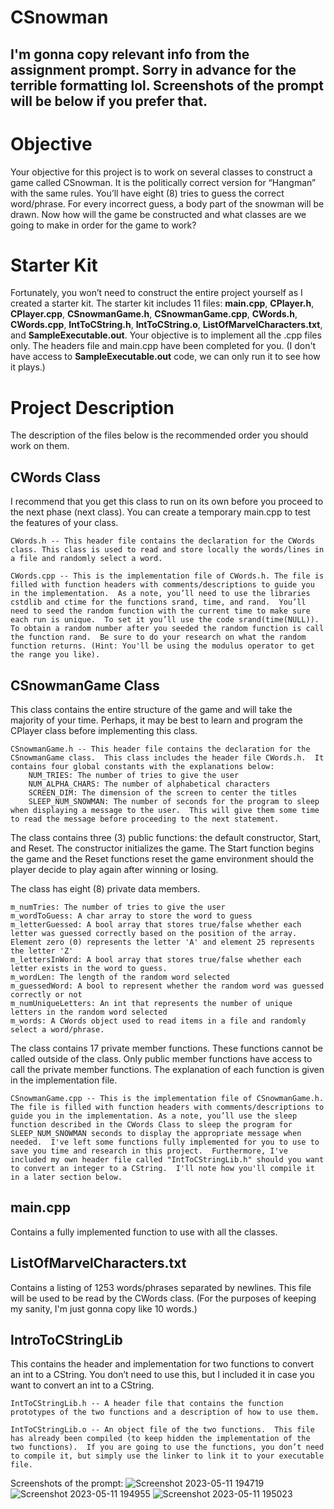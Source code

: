 # CSnowman
I'm gonna copy relevant info from the assignment prompt. Sorry in advance for the terrible formatting lol. Screenshots of the prompt will be below if you prefer that.
---------------

# Objective
Your objective for this project is to work on several classes to construct a game called CSnowman.  It is the politically correct version for “Hangman” with the same rules.  You’ll have eight (8) tries to guess the correct word/phrase.  For every incorrect guess, a body part of the snowman will be drawn. Now how will the game be constructed and what classes are we going to make in order for the game to work?

# Starter Kit

Fortunately, you won’t need to construct the entire project yourself as I created a starter kit. The starter kit includes 11 files: **main.cpp**, **CPlayer.h**, **CPlayer.cpp**, **CSnowmanGame.h**, **CSnowmanGame.cpp**, **CWords.h**, **CWords.cpp**, **IntToCString.h**, **IntToCString.o**, **ListOfMarvelCharacters.txt**, and **SampleExecutable.out**. Your objective is to implement all the .cpp files only.  The headers file and main.cpp have been completed for you.
(I don't have access to **SampleExecutable.out** code, we can only run it to see how it plays.)

# Project Description

The description of the files below is the recommended order you should work on them.

## CWords Class

I recommend that you get this class to run on its own before you proceed to the next phase (next class).  You can create a temporary main.cpp to test the features of your class.

    CWords.h -- This header file contains the declaration for the CWords class. This class is used to read and store locally the words/lines in a file and randomly select a word.

    CWords.cpp -- This is the implementation file of CWords.h. The file is filled with function headers with comments/descriptions to guide you in the implementation.  As a note, you’ll need to use the libraries cstdlib and ctime for the functions srand, time, and rand.  You’ll need to seed the random function with the current time to make sure each run is unique.  To set it you’ll use the code srand(time(NULL)). To obtain a random number after you seeded the random function is call the function rand.  Be sure to do your research on what the random function returns. (Hint: You'll be using the modulus operator to get the range you like).

## CSnowmanGame Class

This class contains the entire structure of the game and will take the majority of your time.  Perhaps, it may be best to learn and program the CPlayer class before implementing this class.

    CSnowmanGame.h -- This header file contains the declaration for the CSnowmanGame class.  This class includes the header file CWords.h.  It contains four global constants with the explanations below:
        NUM_TRIES: The number of tries to give the user
        NUM_ALPHA_CHARS: The number of alphabetical characters
        SCREEN_DIM: The dimension of the screen to center the titles
        SLEEP_NUM_SNOWMAN: The number of seconds for the program to sleep when displaying a message to the user.  This will give them some time to read the message before proceeding to the next statement.

The class contains three (3) public functions: the default constructor, Start, and Reset.  The constructor initializes the game.  The Start function begins the game and the Reset functions reset the game environment should the player decide to play again after winning or losing.

The class has eight (8) private data members.

    m_numTries: The number of tries to give the user
    m_wordToGuess: A char array to store the word to guess
    m_letterGuessed: A bool array that stores true/false whether each letter was guessed correctly based on the position of the array.  Element zero (0) represents the letter 'A' and element 25 represents the letter 'Z'
    m_lettersInWord: A bool array that stores true/false whether each letter exists in the word to guess.
    m_wordLen: The length of the random word selected
    m_guessedWord: A bool to represent whether the random word was guessed correctly or not
    m_numUniqueLetters: An int that represents the number of unique letters in the random word selected
    m_words: A CWords object used to read items in a file and randomly select a word/phrase.

The class contains 17 private member functions.  These functions cannot be called outside of the class.  Only public member functions have access to call the private member functions.  The explanation of each function is given in the implementation file.

    CSnowmanGame.cpp -- This is the implementation file of CSnowmanGame.h. The file is filled with function headers with comments/descriptions to guide you in the implementation. As a note, you’ll use the sleep function described in the CWords Class to sleep the program for SLEEP_NUM_SNOWMAN seconds to display the appropriate message when needed.  I've left some functions fully implemented for you to use to save you time and research in this project.  Furthermore, I've included my own header file called "IntToCStringLib.h" should you want to convert an integer to a CString.  I'll note how you'll compile it in a later section below.

## main.cpp

Contains a fully implemented function to use with all the classes.

 
## ListOfMarvelCharacters.txt

Contains a listing of 1253 words/phrases separated by newlines.  This file will be used to be read by the CWords class. (For the purposes of keeping my sanity, I'm just gonna copy like 10 words.)

## IntroToCStringLib

This contains the header and implementation for two functions to convert an int to a CString.  You don’t need to use this, but I included it in case you want to convert an int to a CString.

    IntToCStringLib.h -- A header file that contains the function prototypes of the two functions and a description of how to use them.

    IntToCStringLib.o -- An object file of the two functions.  This file has already been compiled (to keep hidden the implementation of the two functions).  If you are going to use the functions, you don’t need to compile it, but simply use the linker to link it to your executable file.

Screenshots of the prompt:
![Screenshot 2023-05-11 194719](https://github.com/Nyriki/CSnowman/assets/76397078/ec356d48-b068-44f5-95d4-df46ab307394)
![Screenshot 2023-05-11 194955](https://github.com/Nyriki/CSnowman/assets/76397078/9919386b-6d4b-4ef9-9249-bf6c8ce3337a)
![Screenshot 2023-05-11 195023](https://github.com/Nyriki/CSnowman/assets/76397078/4a2cda22-4773-4c9d-88a3-db9cd97c43f0)
